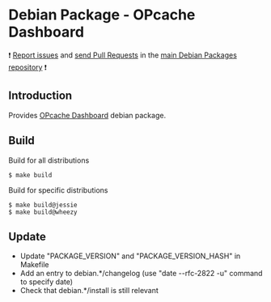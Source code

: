 # Debian Package - OPcache Dashboard

:exclamation: [Report issues](https://github.com/manala/debian-packages/issues) and [send Pull Requests](https://github.com/manala/debian-packages/pulls) in the [main Debian Packages repository](https://github.com/manala/debian-packages) :exclamation:

## Introduction

Provides [OPcache Dashboard](https://github.com/carlosbuenosvinos/opcache-dashboard) debian package.

## Build

Build for all distributions

```
$ make build
```

Build for specific distributions

```
$ make build@jessie
$ make build@wheezy
```

## Update

* Update "PACKAGE_VERSION" and "PACKAGE_VERSION_HASH" in Makefile
* Add an entry to debian.*/changelog (use "date --rfc-2822 -u" command to specify date)
* Check that debian.*/install is still relevant
